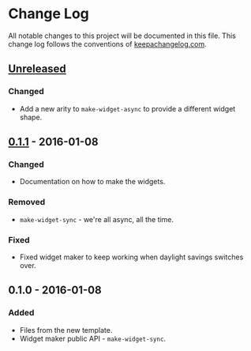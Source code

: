# Change Log
All notable changes to this project will be documented in this file. This change log follows the conventions of [keepachangelog.com](http://keepachangelog.com/).

## [Unreleased][unreleased]
### Changed
- Add a new arity to `make-widget-async` to provide a different widget shape.

## [0.1.1] - 2016-01-08
### Changed
- Documentation on how to make the widgets.

### Removed
- `make-widget-sync` - we're all async, all the time.

### Fixed
- Fixed widget maker to keep working when daylight savings switches over.

## 0.1.0 - 2016-01-08
### Added
- Files from the new template.
- Widget maker public API - `make-widget-sync`.

[unreleased]: https://github.com/your-name/brave-true/compare/0.1.1...HEAD
[0.1.1]: https://github.com/your-name/brave-true/compare/0.1.0...0.1.1
